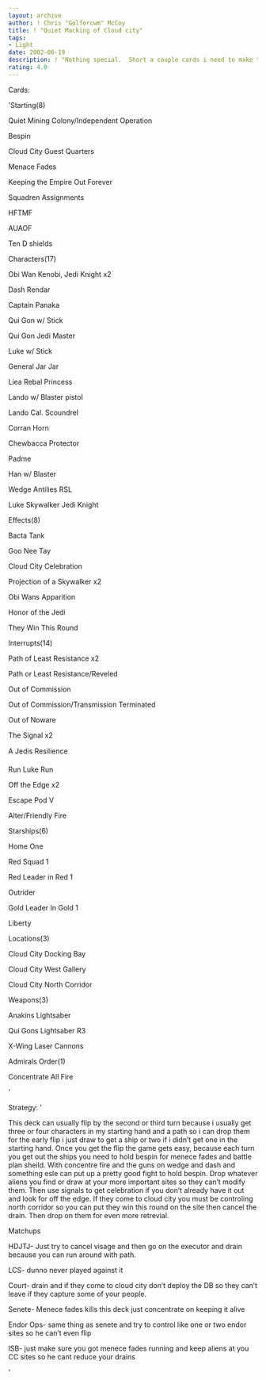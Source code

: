 ```yaml
---
layout: archive
author: ! Chris "Golfercwm" McCoy
title: ! "Quiet Macking of Cloud city"
tags:
- Light
date: 2002-06-19
description: ! "Nothing special.  Short a couple cards i need to make the deck better"
rating: 4.0
---
```

Cards: 

'Starting(8)

Quiet Mining Colony/Independent Operation

Bespin 

Cloud City Guest Quarters

Menace Fades

Keeping the Empire Out Forever

Squadren Assignments

HFTMF

AUAOF

Ten D shields


Characters(17)

Obi Wan Kenobi, Jedi Knight x2

Dash Rendar

Captain Panaka

Qui Gon w/ Stick

Qui Gon Jedi Master

Luke w/ Stick

General Jar Jar

Liea Rebal Princess

Lando w/ Blaster pistol

Lando Cal. Scoundrel

Corran Horn

Chewbacca Protector

Padme

Han w/ Blaster

Wedge Antilies RSL

Luke Skywalker Jedi Knight


Effects(8)

Bacta Tank

Goo Nee Tay

Cloud City Celebration

Projection of a Skywalker x2

Obi Wans Apparition

Honor of the Jedi

They Win This Round


Interrupts(14)

Path of Least Resistance x2

Path or Least Resistance/Reveled

Out of Commission 

Out of Commission/Transmission Terminated

Out of Noware

The Signal x2

A Jedis Resilience

Run Luke Run

Off the Edge x2

Escape Pod V

Alter/Friendly Fire


Starships(6)

Home One

Red Squad 1

Red Leader in Red 1

Outrider

Gold Leader In Gold 1

Liberty


Locations(3)

Cloud City Docking Bay

Cloud City West Gallery

Cloud City North Corridor


Weapons(3)

Anakins Lightsaber 

Qui Gons Lightsaber R3

X-Wing Laser Cannons


Admirals Order(1)

Concentrate All Fire

'

Strategy: '

This deck can usually flip by the second or third turn because i usually get three or four characters in my starting hand and a path so i can drop them for the early flip i just draw to get a ship or two if i didn’t get one in the starting hand.  Once you get the flip the game gets easy, because each turn you get out the ships you need to hold bespin for menece fades and battle plan sheild.  With concentre fire and the guns on wedge and dash and something esle can put up a pretty good fight to hold bespin.  Drop whatever aliens you find or draw at your more important sites so they can’t modify them.  Then use signals to get celebration if you don’t already have it out and look for off the edge.  If they come to cloud city you must be controling north corridor so you can put they win this round on the site then cancel the drain.  Then drop on them for even more retrevial.


Matchups


HDJTJ- Just try to cancel visage and then go on the executor and drain because you can run around with path.


LCS- dunno never played against it


Court- drain and if they come to cloud city don’t deploy the DB so they can’t leave if they capture some of your people.


Senete- Menece fades kills this deck just concentrate on keeping it alive


Endor Ops- same thing as senete and try to control like one or two endor sites so he can’t even flip


ISB- just make sure you got menece fades running and keep aliens at you CC sites so he cant reduce your drains



'